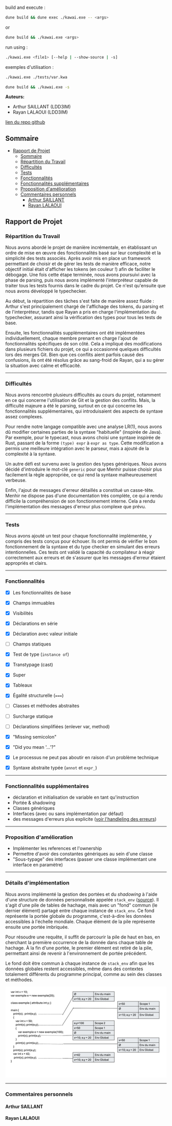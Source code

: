build and execute :
```sh
dune build && dune exec ./kawai.exe -- <args>
```
or
```sh
dune build && ./kawai.exe <args>
```

run using :
```sh
./kawai.exe <file1> [--help | --show-source | -s]
```

exemples d'utilisation :
```sh
./kawai.exe ./tests/var.kwa
```
```sh
dune build && ./kawai.exe -s
```


**Auteurs:**
- Arthur SAILLANT (LDD3IM)
- Rayan LALAOUI (LDD3IM)

[lien du repo github](https://github.com/TortueSandwich/NotJava-kawa)

## Sommaire

- [Rapport de Projet](#rapport-de-projet)
  - [Sommaire](#sommaire)
  - [Répartition du Travail](#répartition-du-travail)
  - [Difficultés](#difficultés)
  - [Tests](#tests)
  - [Fonctionnalités](#fonctionnalités)
  - [Fonctionnalités supplémentaires](#fonctionnalités-supplémentaires)
  - [Proposition d'amélioration](#proposition-damélioration)
  - [Commentaires personnels](#commentaires-personnels)
    - [Arthur SAILLANT](#arthur-saillant)
    - [Rayan LALAOUI](#rayan-lalaoui)

## Rapport de Projet

### Répartition du Travail<a name="répartition-du-travail"></a>

Nous avons abordé le projet de manière incrémentale, en établissant un ordre de mise en œuvre des fonctionnalités basé sur leur complexité et la simplicité des tests associés. Après avoir mis en place un framework permettant de choisir et de gérer les tests de manière efficace, notre objectif initial était d'afficher les tokens (en couleur !) afin de faciliter le débogage. Une fois cette étape terminée, nous avons poursuivi avec la phase de parsing, puis nous avons implémenté l'interpréteur capable de traiter tous les tests fournis dans le cadre du projet. Ce n'est qu'ensuite que nous avons développé le typechecker.

Au début, la répartition des tâches s'est faite de manière assez fluide : Arthur s'est principalement chargé de l'affichage des tokens, du parsing et de l'interpréteur, tandis que Rayan a pris en charge l'implémentation du typechecker, assurant ainsi la vérification des types pour tous les tests de base.

Ensuite, les fonctionnalités supplémentaires ont été implémentées individuellement, chaque membre prenant en charge l'ajout de fonctionnalités spécifiques de son côté. Cela a impliqué des modifications dans plusieurs fichiers du projet, ce qui a occasionné quelques difficultés lors des merges Git. Bien que ces conflits aient parfois causé des confusions, ils ont été résolus grâce au sang-froid de Rayan, qui a su gérer la situation avec calme et efficacité.

---

### Difficultés<a name="difficultés"></a>

Nous avons rencontré plusieurs difficultés au cours du projet, notamment en ce qui concerne l'utilisation de Git et la gestion des conflits. Mais, la difficulté majeure a été le parsing, surtout en ce qui concerne les fonctionnalités supplémentaires, qui introduisaient des aspects de syntaxe assez complexes.

Pour rendre notre langage compatible avec une analyse LR(1), nous avons dû modifier certaines parties de la syntaxe "habituelle" (inspirée de Java). Par exemple, pour le typecast, nous avons choisi une syntaxe inspirée de Rust, passant de la forme `(type) expr` à `expr as type`. Cette modification a permis une meilleure intégration avec le parseur, mais a ajouté de la complexité à la syntaxe.

Un autre défi est survenu avec la gestion des types génériques. Nous avons décidé d'introduire le mot-clé `generic` pour que Menhir puisse choisir plus facilement la règle appropriée, ce qui rend la syntaxe malheureusement verbeuse.

Enfin, l'ajout de messages d'erreur détaillés a constitué un casse-tête. Menhir ne dispose pas d'une documentation très complète, ce qui a rendu difficile la compréhension de son fonctionnement interne. Cela a rendu l'implémentation des messages d'erreur plus complexe que prévu.

---

### Tests<a name="tests"></a>

Nous avons ajouté un test pour chaque fonctionnalité implémentée, y compris des tests conçus pour échouer. Ils ont permis de vérifier le bon fonctionnement de la syntaxe et du type checker en simulant des erreurs intentionnelles. Ces tests ont validé la capacité du compilateur à réagir correctement aux erreurs et de s'assurer que les messages d'erreur étaient appropriés et clairs.

---

### Fonctionnalités<a name="fonctionnalités"></a>

- [x] Les fonctionnalités de base
- [x] Champs immuables
- [x] Visibilités
- [x] Déclarations en série
- [x] Déclaration avec valeur initiale
- [ ] Champs statiques
- [x] Test de type (`instance of`)
- [x] Transtypage (cast)
- [x] Super
- [x] Tableaux
- [x] Égalité structurelle (`===`)
- [ ] Classes et méthodes abstraites
- [ ] Surcharge statique

- [ ] Déclarations simplifiées (enlever var, method)
- [x] "Missing semicolon"
- [x] "Did you mean '...'?"
- [x] Le processus ne peut pas aboutir en raison d'un problème technique
- [x] Syntaxe abstraite typée (`annot` et `expr_`)

---

### Fonctionnalités supplémentaires<a name="fonctionnalités-supplémentaires"></a>

- déclaration et initialisation de variable en tant qu'instruction
- Portée & shadowing
- Classes génériques
- Interfaces (avec ou sans implémentation par défaut)
- des messages d'erreurs plus explicite ([voir l'handleling des erreurs](kawai.ml#L170))

---

### Proposition d'amélioration<a name="proposition-damélioration"></a>

- Implémenter les references et l'ownership
- Permettre d'avoir des constantes génériques au sein d'une classe
- "Sous-typage" des interfaces (passer une classe implémentant une interface en paramètre)

---

### Détails d'implémentation

Nous avons implémenté la gestion des portées et du *shadowing* à l'aide d'une structure de données personnalisée appelée `stack_env` ([source](./stack_env.ml)). Il s'agit d'une pile de tables de hachage, mais avec un "fond" commun (le dernier élément) partagé entre chaque instance de `stack_env`. Ce fond représente la portée globale du programme, c'est-à-dire les données accessibles à l'échelle mondiale. Chaque élément de la pile représente ensuite une portée imbriquée.

Pour résoudre une requête, il suffit de parcourir la pile de haut en bas, en cherchant la première occurrence de la donnée dans chaque table de hachage. À la fin d'une portée, le premier élément est retiré de la pile, permettant ainsi de revenir à l'environnement de portée précédent.

Le fond doit être commun à chaque instance de `stack_env` afin que les données globales restent accessibles, même dans des contextes totalement différents du programme principal, comme au sein des classes et méthodes.

![illustration stack env](./assets/stackenv.png)

---


### Commentaires personnels<a name="commentaires-personnels"></a>

#### Arthur SAILLANT

#### Rayan LALAOUI



